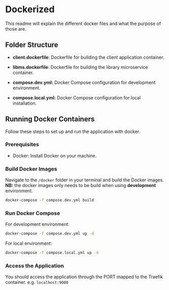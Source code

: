 # Dockerized

This readme will explain the different docker files
and what the purpose of those are.

## Folder Structure

- **client.dockerfile**: Dockerfile for building
  the client application container.

- **libms.dockerfile**: Dockerfile for building the library microservice container.

- **compose.dev.yml:** Docker Compose configuration for development environment.

- **compose.local.yml:** Docker Compose configuration for local installation.

## Running Docker Containers

Follow these steps to set up and run the application with docker.

### Prerequisites

- Docker: Install Docker on your machine.

### Build Docker Images

Navigate to the `/docker` folder in your terminal and build the Docker images.
**NB:** the docker images only needs to be build when using **development** environment.

```sh
docker-compose -f compose.dev.yml build
```

### Run Docker Compose

For development environment:

```bash
docker-compose -f compose.dev.yml up -d
```

For local environment:

```bash
docker-compose -f compose.local.yml up -d
```

### Access the Application

You should access the application through the PORT mapped to the Traefik container.
e.g. `localhost:9000`
